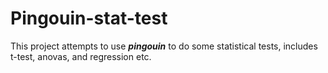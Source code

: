 # Pingouin-stat-test
This project attempts to use ***pingouin*** to do some statistical tests, includes t-test, anovas, and regression etc.
